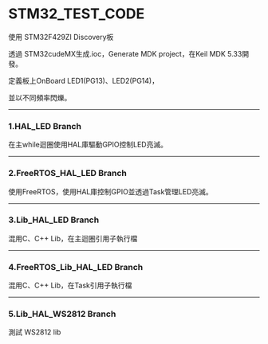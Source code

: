 # STM32_TEST_CODE
使用 STM32F429ZI Discovery板

透過 STM32cudeMX生成.ioc，Generate MDK project，在Keil MDK 5.33開發。

定義板上OnBoard LED1(PG13)、LED2(PG14)，

並以不同頻率閃爍。


----
### 1.HAL_LED Branch
在主while迴圈使用HAL庫驅動GPIO控制LED亮滅。

----
### 2.FreeRTOS_HAL_LED Branch
使用FreeRTOS，使用HAL庫控制GPIO並透過Task管理LED亮滅。

----
### 3.Lib_HAL_LED Branch
混用C、C++ Lib，在主迴圈引用子執行檔

----
### 4.FreeRTOS_Lib_HAL_LED Branch
混用C、C++ Lib，在Task引用子執行檔

----
### 5.Lib_HAL_WS2812 Branch
測試 WS2812 lib
